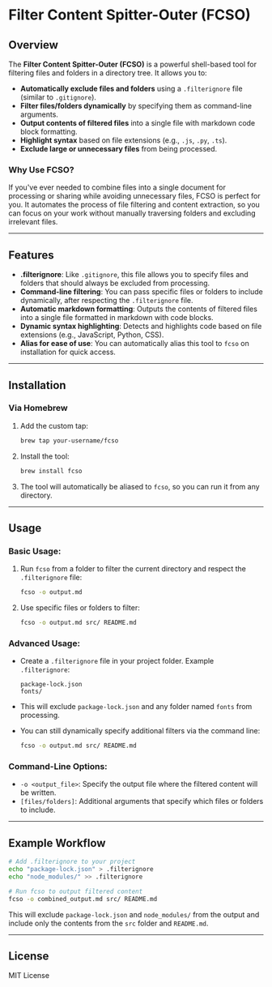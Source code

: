 # Filter Content Spitter-Outer (FCSO)

## Overview

The **Filter Content Spitter-Outer (FCSO)** is a powerful shell-based tool for filtering files and folders in a directory tree. It allows you to:

- **Automatically exclude files and folders** using a `.filterignore` file (similar to `.gitignore`).
- **Filter files/folders dynamically** by specifying them as command-line arguments.
- **Output contents of filtered files** into a single file with markdown code block formatting.
- **Highlight syntax** based on file extensions (e.g., `.js`, `.py`, `.ts`).
- **Exclude large or unnecessary files** from being processed.

### Why Use FCSO?

If you've ever needed to combine files into a single document for processing or sharing while avoiding unnecessary files, FCSO is perfect for you. It automates the process of file filtering and content extraction, so you can focus on your work without manually traversing folders and excluding irrelevant files.

---

## Features

- **.filterignore**: Like `.gitignore`, this file allows you to specify files and folders that should always be excluded from processing.
- **Command-line filtering**: You can pass specific files or folders to include dynamically, after respecting the `.filterignore` file.
- **Automatic markdown formatting**: Outputs the contents of filtered files into a single file formatted in markdown with code blocks.
- **Dynamic syntax highlighting**: Detects and highlights code based on file extensions (e.g., JavaScript, Python, CSS).
- **Alias for ease of use**: You can automatically alias this tool to `fcso` on installation for quick access.

---

## Installation

### Via Homebrew

1. Add the custom tap:
   ```bash
   brew tap your-username/fcso
   ```

2. Install the tool:
   ```bash
   brew install fcso
   ```

3. The tool will automatically be aliased to `fcso`, so you can run it from any directory.

---

## Usage

### Basic Usage:

1. Run `fcso` from a folder to filter the current directory and respect the `.filterignore` file:
   ```bash
   fcso -o output.md
   ```

2. Use specific files or folders to filter:
   ```bash
   fcso -o output.md src/ README.md
   ```

### Advanced Usage:

- Create a `.filterignore` file in your project folder. Example `.filterignore`:
   ```text
   package-lock.json
   fonts/
   ```

- This will exclude `package-lock.json` and any folder named `fonts` from processing.
- You can still dynamically specify additional filters via the command line:
   ```bash
   fcso -o output.md src/ README.md
   ```

### Command-Line Options:
- `-o <output_file>`: Specify the output file where the filtered content will be written.
- `[files/folders]`: Additional arguments that specify which files or folders to include.

---

## Example Workflow

```bash
# Add .filterignore to your project
echo "package-lock.json" > .filterignore
echo "node_modules/" >> .filterignore

# Run fcso to output filtered content
fcso -o combined_output.md src/ README.md
```

This will exclude `package-lock.json` and `node_modules/` from the output and include only the contents from the `src` folder and `README.md`.

---

## License

MIT License
